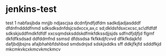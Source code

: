 # jenkins-test
test 1
nabfasjbda
mnjjb
ndjascjsa
dcdnfjndfjdfdm
sadkdjadjasdddf
dfdnfnddddfnmd
sdksdksdnfdsjcsdxccx,ax,c
sd;dkldsfdsxcxcsc,sc\dfdfdf
sdkskjsddfmdkfdfdf
xxcsqmdsksddskdfmkfdkssdjjsjds
sdfndfjdjfjd
flgmf
dkfdfksdsad
ddfddmfnd
ssmsd
dfdssdsa
fkfkkdjfcvvd
dflkfkdajkfd
dafjbdjbsjns
afajbhahbfdshbsd
smdsdnjsd
sdskjsddks
sff
ddkjfkjfd
sdddfkjd
mkcmkvkcxkmcvkmckmcv
